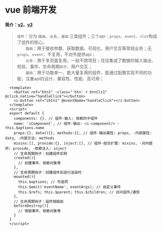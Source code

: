 # vue 前端开发

####  简介：[v2](https://cn.vuejs.org/v2/guide/)、[v3](https://cn.vuejs.org/v3/guide/) <br>

> `组件`：分为 `路由`、`业务`、`基础` 三类组件；三个api：`props`、`event`、`slot`构成了组件的核心。<br>
　　`路由`：用于接收参数、获取数据、可视化、用户交互等常规业务；无`props`、`event`，不复用，不对外提供api；<br>
　　`业务`：用于多页面复用，一般不跨项目；往往集成了数据的输入输出、校验、事件、生命周期`钩子`、用户交互；<br>
　　`基础`：用于功能单一、能大量复用的组件，能通过配置实现不同的功能，注重api的设计、兼容性、性能、高可用；

~~~vue
  <template>
    <button ref="btn1" :class="'btn' + btnCls1" @click.native="handleClick"></button>
    <i-button ref="ibtn1" @eventName="handleClick"></i-button>
  </template>
  <script>
  export default {
    components: {}, // 组件-输入: 依赖的子组件
    name: 'iComponent', // 组件-输出: <i-component/> - this.$options.name
    props:{}, data(){}, methods:{}, // 组件-输出属性: props, -内部属性: data, -内部方法: methods
    mixins:[], provide:{}, inject:[], // 组件-结合扩展: mixins, -对内提供: provide, -依赖注入: inject
    // 生命周期钩子：创建组件实例
    created(){
      // 创建事件、依赖对象等
    },
    // 生命周期钩子：创建组件后进行渲染时
    mounted(){
      this.$options; // 可选项
      this.$emit('eventName', eventArgs); // 自定义事件
      this.$refs; this.$parent; this.$children; // 访问组件/通信
    },
    // 生命周期钩子：组件销毁前
    beforeDestroy(){
      // 销毁事件、依赖对象等
    }
  }
  </script>
~~~


